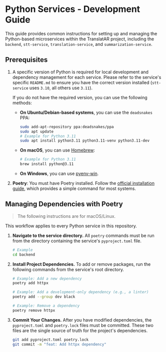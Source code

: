 # Python Services - Development Guide

This guide provides common instructions for setting up and managing the Python-based microservices within the TranslatAR project, including the `backend`, `stt-service`, `translation-service`, and `summarization-service`.

## Prerequisites

1. A specific version of Python is required for local development and dependency management for each service. Please refer to the service's specific `README.md` to ensure you have the correct version installed (`stt-service` uses `3.10`, all others use `3.11`).

    If you do not have the required version, you can use the following methods:

    - **On Ubuntu/Debian-based systems**, you can use the `deadsnakes` PPA:

        ```sh
        sudo add-apt-repository ppa:deadsnakes/ppa
        sudo apt update
        # Example for Python 3.11
        sudo apt install python3.11 python3.11-venv python3.11-dev
        ```

    - **On macOS**, you can use [Homebrew](https://brew.sh/):

        ```sh
        # Example for Python 3.11
        brew install python@3.11
        ```

    - **On Windows**, you can use [pyenv-win](https://github.com/pyenv-win/pyenv-win).

2. **Poetry**: You must have Poetry installed. Follow the [official installation guide](https://python-poetry.org/docs/#installation), which provides a simple command for most systems.

## Managing Dependencies with Poetry

> The following instructions are for macOS/Linux.

This workflow applies to every Python service in this repository.

1. **Navigate to the service directory.** All `poetry` commands must be run from the directory containing the service's `pyproject.toml` file.

    ```sh
    # Example
    cd backend
    ```

2. **Install Project Dependencies.** To add or remove packages, run the following commands from the service's root directory.

    ```bash
    # Example: Add a new dependency
    poetry add httpx

    # Example: Add a development-only dependency (e.g., a linter)
    poetry add --group dev black

    # Example: Remove a dependency
    poetry remove httpx
    ```

3. **Commit Your Changes.** After you have modified dependencies, the `pyproject.toml` and `poetry.lock` files must be committed. These two files are the single source of truth for the project's dependencies.

    ```sh
    git add pyproject.toml poetry.lock
    git commit -m "feat: Add httpx dependency"
    ```
